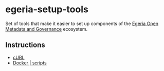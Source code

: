 # egeria-setup-tools

Set of tools that make it easier to set up components of the [Egeria Open
Metadata and Governance](https://egeria.odpi.org) ecosystem.

## Instructions

- [cURL](./curl)
- [Docker | scripts](./docker/scripts)
